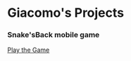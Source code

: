 # Giacomo's Projects

### Snake'sBack mobile game
[Play the Game](https://giacomofava.github.io/snakesback/)

